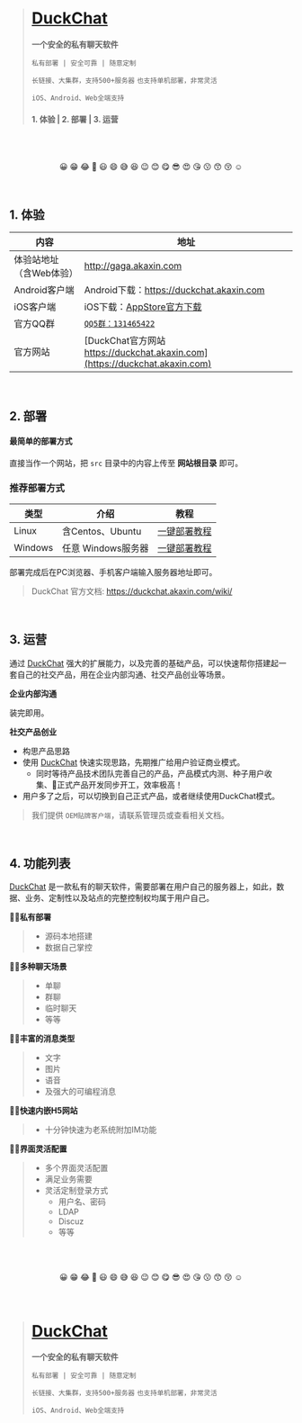 
> # [DuckChat](https://duckchat.akaxin.com)
>
> **一个安全的私有聊天软件**
>
> `私有部署 | 安全可靠 | 随意定制`
>
> `长链接、大集群，支持500+服务器`  `也支持单机部署，非常灵活`
> 
> `iOS、Android、Web全端支持`
>
> #### 1. 体验 | 2. 部署 | 3. 运营

<br />
<br />
<p align="center">😀 😁 😂 🤣 😃 😄 😅 😆 😉 😊 😋 😎 😍 😘 😗 😙 😚 ☺️ </p>
<br />

## 1. 体验


|内容|地址|
|--|--|
|体验站地址（含Web体验）|http://gaga.akaxin.com|
|Android客户端|Android下载：https://duckchat.akaxin.com|
|iOS客户端|iOS下载：[AppStore官方下载 ](https://itunes.apple.com/cn/app/duckchat/id1434153512?l=en&mt=8)|
|官方QQ群|[`QQ5群：131465422`](https://jq.qq.com/?_wv=1027&k=5z7aEG7)|
|官方网站|[DuckChat官方网站 https://duckchat.akaxin.com](https://duckchat.akaxin.com)|



<br />

## 2. 部署

#### 最简单的部署方式

直接当作一个网站，把 `src` 目录中的内容上传至 **网站根目录** 即可。

### 推荐部署方式

|类型|介绍|教程|
|--|--|--|
|Linux|	含Centos、Ubuntu|[一键部署教程](https://duckchat.akaxin.com/wiki/server/docker.md)|
|Windows|	任意 Windows服务器|[一键部署教程](https://duckchat.akaxin.com/wiki/server/windowsInstall.md)|

部署完成后在PC浏览器、手机客户端输入服务器地址即可。

> DuckChat 官方文档: https://duckchat.akaxin.com/wiki/

<br />

## 3. 运营

通过 [DuckChat](https://duckchat.akaxin.com) 强大的扩展能力，以及完善的基础产品，可以快速帮你搭建起一套自己的社交产品，用在企业内部沟通、社交产品创业等场景。

**企业内部沟通**

装完即用。

**社交产品创业**

- 构思产品思路
- 使用 [DuckChat](https://duckchat.akaxin.com) 快速实现思路，先期推广给用户验证商业模式。
    - 同时等待产品技术团队完善自己的产品，产品模式内测、种子用户收集、正式产品开发同步开工，效率极高！
- 用户多了之后，可以切换到自己正式产品，或者继续使用DuckChat模式。

> 我们提供 `OEM贴牌客户端`，请联系管理员或查看相关文档。

<br />

## 4. 功能列表

[DuckChat](https://duckchat.akaxin.com) 是一款私有的聊天软件，需要部署在用户自己的服务器上，如此，数据、业务、定制性以及站点的完整控制权均属于用户自己。

**🤩🤩私有部署**

> - 源码本地搭建 
> - 数据自己掌控

**🤩🤩多种聊天场景**
    
> - 单聊
> - 群聊
> - 临时聊天
> - 等等

**🤩🤩丰富的消息类型**

> - 文字
> - 图片
> - 语音
> - 及强大的可编程消息

**🤩🤩快速内嵌H5网站**

> - 十分钟快速为老系统附加IM功能

**🤩🤩界面灵活配置**

> - 多个界面灵活配置
> - 满足业务需要
> - 灵活定制登录方式
>    - 用户名、密码
>    - LDAP
>    - Discuz
>    - 等等

<br />
<br />

<p align="center">😀 😁 😂 🤣 😃 😄 😅 😆 😉 😊 😋 😎 😍 😘 😗 😙 😚 ☺️ </p>


<br />

> # [DuckChat](https://duckchat.akaxin.com)
>
> **一个安全的私有聊天软件**
>
> `私有部署 | 安全可靠 | 随意定制`
>
> `长链接、大集群，支持500+服务器`  `也支持单机部署，非常灵活`
> 
> `iOS、Android、Web全端支持`
